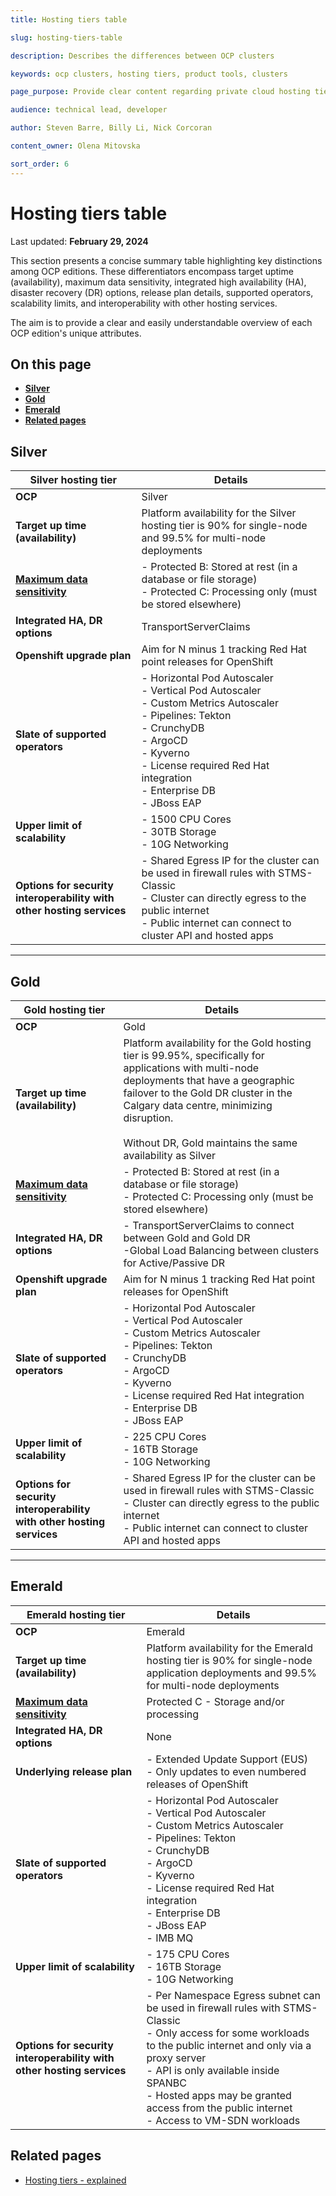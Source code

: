 ```yaml
---
title: Hosting tiers table

slug: hosting-tiers-table

description: Describes the differences between OCP clusters 

keywords: ocp clusters, hosting tiers, product tools, clusters

page_purpose: Provide clear content regarding private cloud hosting tiers

audience: technical lead, developer

author: Steven Barre, Billy Li, Nick Corcoran

content_owner: Olena Mitovska

sort_order: 6
---
```


# Hosting tiers table
Last updated: **February 29, 2024**

This section presents a concise summary table highlighting key distinctions among OCP editions. These differentiators encompass target uptime (availability), maximum data sensitivity, integrated high availability (HA), disaster recovery (DR) options, release plan details, supported operators, scalability limits, and interoperability with other hosting services.  

The aim is to provide a clear and easily understandable overview of each OCP edition's unique attributes.

## On this page
* **[Silver](#silver)**
* **[Gold](#gold)**
* **[Emerald](#emerald)**
* **[Related pages](#related-pages)**

## Silver 

| Silver hosting tier | Details |
|-----------------------------------------------|-------------------------------------------------|
| **OCP** | Silver |
| **Target up time (availability)** | Platform availability for the Silver hosting tier is 90% for single-node and 99.5% for multi-node deployments |
| [**Maximum data sensitivity**](https://www2.gov.bc.ca/gov/content/governments/services-for-government/information-management-technology/information-security/information-security-classification) | - Protected B: Stored at rest (in a database or file storage)<br> - Protected C: Processing only (must be stored elsewhere) |
| **Integrated HA, DR options**| TransportServerClaims|
| **Openshift upgrade plan** | Aim for N minus 1 tracking Red Hat point releases for OpenShift|                  
| **Slate of supported operators**| - Horizontal Pod Autoscaler<br> - Vertical Pod Autoscaler<br> - Custom Metrics Autoscaler<br> - Pipelines: Tekton<br> - CrunchyDB<br> - ArgoCD<br> - Kyverno <br>- License required Red Hat integration<br> - Enterprise DB <br> - JBoss EAP |
| **Upper limit of scalability** | - 1500 CPU Cores<br> - 30TB Storage <br> - 10G Networking
| **Options for security interoperability with other hosting services** | -  Shared Egress IP for the cluster can be used in firewall rules with STMS-Classic<br> - Cluster can directly egress to the public internet<br> - Public internet can connect to cluster API and hosted apps |

--- 

## Gold

| Gold hosting tier | Details |
|-----------------------------------------------|-------------------------------------------------|
| **OCP** | Gold |
| **Target up time (availability)** | Platform availability for the Gold hosting tier is 99.95%, specifically for applications with multi-node deployments that have a geographic failover to the Gold DR cluster in the Calgary data centre, minimizing disruption. <br><br>Without DR, Gold maintains the same availability as Silver |
| [**Maximum data sensitivity**](https://www2.gov.bc.ca/gov/content/governments/services-for-government/information-management-technology/information-security/information-security-classification) | - Protected B: Stored at rest (in a database or file storage)<br> - Protected C: Processing only (must be stored elsewhere) |
| **Integrated HA, DR options**| - TransportServerClaims to connect between Gold and Gold DR<br> -Global Load Balancing between clusters for Active/Passive DR|
| **Openshift upgrade plan** | Aim for N minus 1 tracking Red Hat point releases for OpenShift|
| **Slate of supported operators**| - Horizontal Pod Autoscaler<br> - Vertical Pod Autoscaler<br> - Custom Metrics Autoscaler<br> - Pipelines: Tekton<br> - CrunchyDB<br> - ArgoCD<br> - Kyverno <br>- License required Red Hat integration<br> - Enterprise DB <br> - JBoss EAP |
| **Upper limit of scalability** | - 225 CPU Cores <br> - 16TB Storage <br> - 10G Networking |
| **Options for security interoperability with other hosting services** | - Shared Egress IP for the cluster can be used in firewall rules with STMS-Classic<br> - Cluster can directly egress to the public internet<br> - Public internet can connect to cluster API and hosted apps |

---
## Emerald 

| Emerald hosting tier | Details |
|-----------------------------------------------|-------------------------------------------------|
| **OCP** | Emerald |
| **Target up time (availability)** | Platform availability for the Emerald hosting tier is 90% for single-node application deployments and 99.5% for multi-node deployments |
| [**Maximum data sensitivity**](https://www2.gov.bc.ca/gov/content/governments/services-for-government/information-management-technology/information-security/information-security-classification) | Protected C - Storage and/or processing |
| **Integrated HA, DR options**| None|
| **Underlying release plan** | - Extended Update Support (EUS) <br> - Only updates to even numbered releases of OpenShift|
| **Slate of supported operators**| - Horizontal Pod Autoscaler<br> - Vertical Pod Autoscaler<br> - Custom Metrics Autoscaler<br> - Pipelines: Tekton<br> - CrunchyDB<br> - ArgoCD<br> - Kyverno <br>- License required Red Hat integration<br> - Enterprise DB <br> - JBoss  EAP <br> - IMB MQ |
| **Upper limit of scalability** | - 175 CPU Cores <br> - 16TB Storage <br> - 10G Networking |
| **Options for security interoperability with other hosting services** | - Per Namespace Egress subnet can be used in firewall rules with STMS-Classic <br> - Only access for some workloads to the public internet and only via a proxy server <br> - API is only available inside SPANBC <br> - Hosted apps may be granted access from the public internet <br> - Access to VM-SDN workloads|


## Related pages

- [Hosting tiers - explained](https://digital.gov.bc.ca/cloud/services/private/products-tools/hosting-tiers/) 
